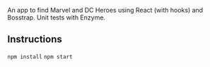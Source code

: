 An app to find Marvel and DC Heroes using React (with hooks) and Bosstrap. Unit tests with Enzyme.

## Instructions

`npm install`
`npm start`
